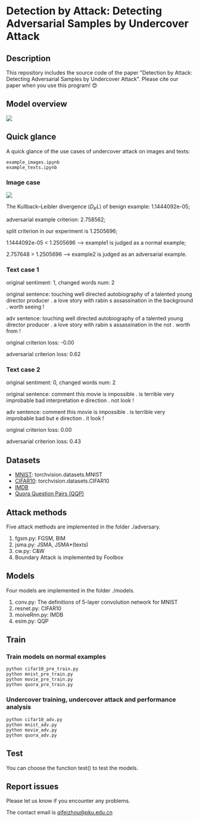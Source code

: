 # Detection by Attack: Detecting Adversarial Samples by Undercover Attack

## Description
This repository includes the source code of the paper "Detection by Attack: Detecting Adversarial Samples by Undercover Attack". Please cite our paper when you use this program! 😍

## Model overview
![](https://i.loli.net/2019/11/22/STtspcuDf6PVUqb.png)

## Quick glance
A quick glance of the use cases of undercover attack on images and texts:

```
example_images.ipynb
example_texts.ipynb
```

### Image case
![](https://i.loli.net/2019/11/22/R4jFAODNUegpLvs.png)

The Kullback–Leibler divergence ($D_KL$) of benign example:  1.1444092e-05;

adversarial example criterion:  2.758562;

split criterion in our experiment is 1.2505696;

1.1444092e-05 < 1.2505696 --> example1 is judged as a normal example;

2.757648 > 1.2505696 --> example2 is judged as an adversarial example.

### Text case 1
original sentiment: 1, changed words num: 2

original sentence:  touching well directed autobiography of a talented young director producer . a love story with rabin s assassination in the background . worth seeing !

adv sentence: touching well directed autobiography of a talented young director producer . a love story with rabin s assassination in the not . worth from !

original criterion loss: -0.00

adversarial criterion loss: 0.62

### Text case 2
original sentiment: 0, changed words num: 2

original sentence:  comment this movie is impossible . is terrible very improbable bad interpretation e direction . not look !

adv sentence: comment this movie is impossible . is terrible very improbable bad but e direction . it look !

original criterion loss: 0.00

adversarial criterion loss: 0.43

## Datasets

* [MNIST](http://yann.lecun.com/exdb/mnist/): torchvision.datasets.MNIST
* [CIFAR10](https://www.cs.toronto.edu/~kriz/cifar.html): torchvision.datasets.CIFAR10
* [IMDB](https://www.kaggle.com/iarunava/imdb-movie-reviews-dataset)
* [Quora Question Pairs (QQP)](https://drive.google.com/file/d/0B0PlTAo--BnaQWlsZl9FZ3l1c28/view?usp=sharing)

## Attack methods
Five attack methods are implemented in the folder ./adversary.

1. fgsm.py: FGSM, BIM
2. jsma.py: JSMA, JSMA*(texts)
3. cw.py: C&W
4. Boundary Attack is implemented by Foolbox

## Models
Four models are implemented in the folder ./models.

1. conv.py: The definitions of 5-layer convolution network for MNIST
2. resnet.py: CIFAR10
3. moiveRnn.py: IMDB
4. esim.py: QQP

## Train
### Train models on normal examples

```
python cifar10_pre_train.py
python mnist_pre_train.py
python movie_pre_train.py
python quora_pre_train.py
```

### Undercover training, undercover attack and performance analysis

```
python cifar10_adv.py
python mnist_adv.py
python movie_adv.py
python quora_adv.py
```

## Test
You can choose the function test() to test the models.

## Report issues
Please let us know if you encounter any problems.

The contact email is qifeizhou@pku.edu.cn


